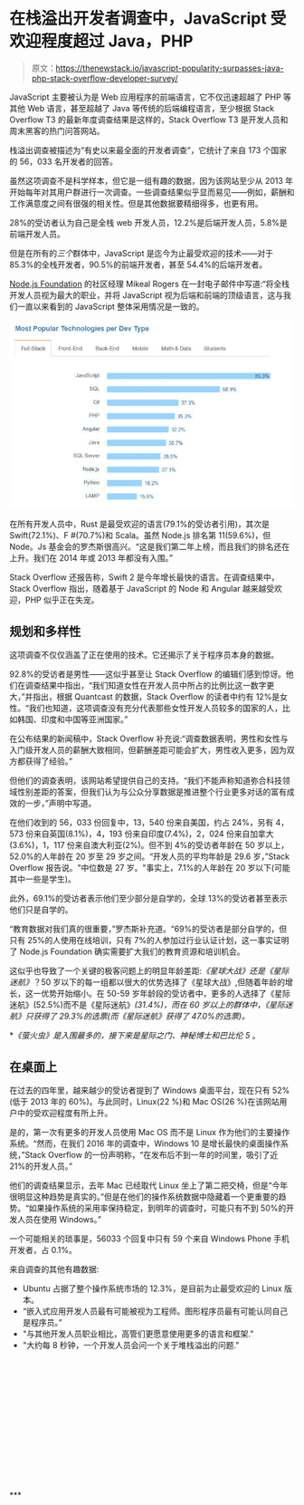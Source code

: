 # 在栈溢出开发者调查中，JavaScript 受欢迎程度超过 Java，PHP

> 原文：<https://thenewstack.io/javascript-popularity-surpasses-java-php-stack-overflow-developer-survey/>

JavaScript 主要被认为是 Web 应用程序的前端语言，它不仅迅速超越了 PHP 等其他 Web 语言，甚至超越了 Java 等传统的后端编程语言，至少根据 Stack Overflow T3 的最新年度调查结果是这样的，Stack Overflow T3 是开发人员和周末黑客的热门问答网站。

栈溢出调查被描述为“有史以来最全面的开发者调查”，它统计了来自 173 个国家的 56，033 名开发者的回答。

虽然这项调查不是科学样本，但它是一组有趣的数据，因为该网站至少从 2013 年开始每年对其用户群进行一次调查。一些调查结果似乎显而易见——例如，薪酬和工作满意度之间有很强的相关性。但是其他数据要精细得多，也更有用。

28%的受访者认为自己是全栈 web 开发人员，12.2%是后端开发人员，5.8%是前端开发人员。

但是在所有的*三个*群体中，JavaScript 是迄今为止最受欢迎的技术——对于 85.3%的全栈开发者，90.5%的前端开发者，甚至 54.4%的后端开发者。

[Node.js Foundation](https://nodejs.org/en/foundation/) 的社区经理 Mikeal Rogers 在一封电子邮件中写道:“将全栈开发人员视为最大的职业，并将 JavaScript 视为后端和前端的顶级语言，这与我们一直以来看到的 JavaScript 整体采用情况是一致的。

[![Technologies](img/ebd13fbb8cfc324126e11b7fe6db0b7a.png)](http://stackoverflow.com/research/developer-survey-2016#technology)

在所有开发人员中，Rust 是最受欢迎的语言(79.1%的受访者引用)，其次是 Swift(72.1%)、F #(70.7%)和 Scala。虽然 Node.js 排名第 11(59.6%)，但 Node。Js 基金会的罗杰斯很高兴。“这是我们第二年上榜，而且我们的排名还在上升。我们在 2014 年或 2013 年都没有入围。”

Stack Overflow 还报告称，Swift 2 是今年增长最快的语言。在调查结果中，Stack Overflow 指出，随着基于 JavaScript 的 Node 和 Angular 越来越受欢迎，PHP 似乎正在失宠。

## 规划和多样性

这项调查不仅仅涵盖了正在使用的技术。它还揭示了关于程序员本身的数据。

92.8%的受访者是男性——这似乎甚至让 Stack Overflow 的编辑们感到惊讶。他们在调查结果中指出，“我们知道女性在开发人员中所占的比例比这一数字更大，”并指出，根据 Quantcast 的数据，Stack Overflow 的读者中约有 12%是女性。“我们也知道，这项调查没有充分代表那些女性开发人员较多的国家的人，比如韩国、印度和中国等亚洲国家。”

在公布结果的新闻稿中，Stack Overflow 补充说:“调查数据表明，男性和女性与入门级开发人员的薪酬大致相同，但薪酬差距可能会扩大，男性收入更多，因为双方都获得了经验。”

但他们的调查表明，该网站希望提供自己的支持。“我们不能声称知道弥合科技领域性别差距的答案，但我们认为与公众分享数据是推进整个行业更多对话的富有成效的一步，”声明中写道。

在他们收到的 56，033 份回复中，13，540 份来自美国，约占 24%，另有 4，573 份来自英国(8.1%)，4，193 份来自印度(7.4%)，2，024 份来自加拿大(3.6%)，1，117 份来自澳大利亚(2%)。但不到 4%的受访者年龄在 50 岁以上，52.0%的人年龄在 20 岁至 29 岁之间。“开发人员的平均年龄是 29.6 岁，”Stack Overflow 报告说。"中位数是 27 岁。"事实上，7.1%的人年龄在 20 岁以下(可能其中一些是学生)。

此外，69.1%的受访者表示他们至少部分是自学的，全球 13%的受访者甚至表示他们只是自学的。

“教育数据对我们真的很重要，”罗杰斯补充道。“69%的受访者是部分自学的，但只有 25%的人使用在线培训，只有 7%的人参加过行业认证计划，这一事实证明了 Node.js Foundation 确实需要扩大我们的教育资源和培训机会。

这似乎也导致了一个关键的极客问题上的明显年龄差距:*《星球大战》*还是*《星际迷航》*？50 岁以下的每一组都以很大的优势选择了《星球大战》,但随着年龄的增长，这一优势开始缩小。在 50-59 岁年龄段的受访者中，更多的人选择了《星际迷航》(52.5%)而不是《星际迷航》*(31.4%)，而在 60 岁以上的群体中，《星际迷航》*只获得了 29.3%的选票(而《星际迷航》*获得了 47.0%的选票)。***

 ****《萤火虫》*是入围最多的，接下来是*星际之门*、*神秘博士*和*巴比伦 5* 。

## 在桌面上

在过去的四年里，越来越少的受访者提到了 Windows 桌面平台，现在只有 52%(低于 2013 年的 60%)。与此同时，Linux(22 %)和 Mac OS(26 %)在该网站用户中的受欢迎程度有所上升。

是的，第一次有更多的开发人员使用 Mac OS 而不是 Linux 作为他们的主要操作系统。“然而，在我们 2016 年的调查中，Windows 10 是增长最快的桌面操作系统，”Stack Overflow 的一份声明称，“在发布后不到一年的时间里，吸引了近 21%的开发人员。”

他们的调查结果显示，去年 Mac 已经取代 Linux 坐上了第二把交椅，但是“今年很明显这种趋势是真实的。”但是在他们的操作系统数据中隐藏着一个更重要的趋势。“如果操作系统的采用率保持稳定，到明年的调查时，可能只有不到 50%的开发人员在使用 Windows。”

一个可能相关的琐事是，56033 个回复中只有 59 个来自 Windows Phone 手机开发者，占 0.1%。

来自调查的其他有趣数据:

*   Ubuntu 占据了整个操作系统市场的 12.3%，是目前为止最受欢迎的 Linux 版本。
*   “嵌入式应用开发人员最有可能被视为工程师。图形程序员最有可能认同自己是程序员。”
*   "与其他开发人员职业相比，高管们更愿意使用更多的语言和框架."
*   "大约每 8 秒钟，一个开发人员会问一个关于堆栈溢出的问题."

<svg xmlns:xlink="http://www.w3.org/1999/xlink" viewBox="0 0 68 31" version="1.1"><title>Group</title> <desc>Created with Sketch.</desc></svg>***